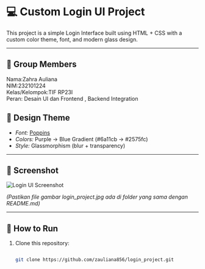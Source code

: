 # 💻 Custom Login UI Project

This project is a simple Login Interface built using HTML + CSS with a custom color theme, font, and modern glass design.

---

## 👥 Group Members

Nama:Zahra Auliana  
NIM:232101224  
Kelas/Kelompok:TIF RP23I  
Peran: Desain UI dan Frontend  , Backend Integration  

## 🎨 Design Theme

- *Font:* [Poppins](https://fonts.google.com/specimen/Poppins)  
- *Colors:* Purple → Blue Gradient (#6a11cb → #2575fc)  
- *Style:* Glassmorphism (blur + transparency)

---

## 📸 Screenshot

![Login UI Screenshot](login_project.jpg)

*(Pastikan file gambar login_project.jpg ada di folder yang sama dengan README.md)*

---

## 🚀 How to Run

1. Clone this repository:
   ```bash

   git clone https://github.com/zauliana856/login_project.git

